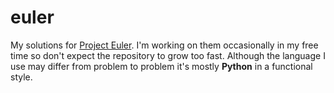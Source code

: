 # euler
My solutions for [Project Euler](http://projecteuler.net/). I'm working on them occasionally in my free time so don't expect the repository to grow too fast. Although the language I use may differ from problem to problem it's mostly **Python** in a functional style.
